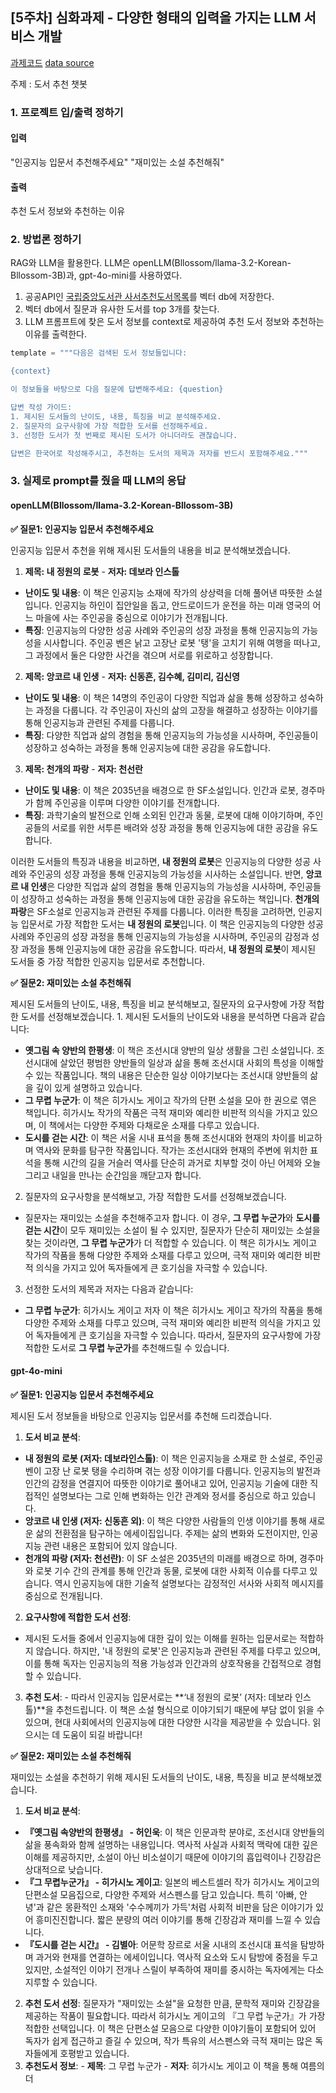 ## [5주차] 심화과제 - 다양한 형태의 입력을 가지는 LLM 서비스 개발
[과제코드](https://github.com/paran22/hanghae_plus_ai_assignment/blob/main/assignment/5-hard/5-hard.ipynb)
[data source](https://github.com/paran22/hanghae_plus_ai_assignment/blob/main/assignment/5-hard/library_books.json)

주제 : 도서 추천 챗봇

### 1. 프로젝트 입/출력 정하기

#### 입력

"인공지능 입문서 추천해주세요"
"재미있는 소설 추천해줘"

#### 출력

추천 도서 정보와 추천하는 이유

### 2. 방법론 정하기

RAG와 LLM을 활용한다.
LLM은 openLLM(Bllossom/llama-3.2-Korean-Bllossom-3B)과, gpt-4o-mini를 사용하였다.

1. 공공API인 [국립중앙도서관 사서추천도서목록](https://www.nl.go.kr/NL/contents/N31101030900.do)를 벡터 db에 저장한다.
2. 벡터 db에서 질문과 유사한 도서를 top 3개를 찾는다.
3. LLM 프롬프트에 찾은 도서 정보를 context로 제공하여 추천 도서 정보와 추천하는 이유를 출력한다.

```python
template = """다음은 검색된 도서 정보들입니다:

{context}

이 정보들을 바탕으로 다음 질문에 답변해주세요: {question}

답변 작성 가이드:
1. 제시된 도서들의 난이도, 내용, 특징을 비교 분석해주세요.
2. 질문자의 요구사항에 가장 적합한 도서를 선정해주세요.
3. 선정한 도서가 첫 번째로 제시된 도서가 아니더라도 괜찮습니다.

답변은 한국어로 작성해주시고, 추천하는 도서의 제목과 저자를 반드시 포함해주세요."""
```

### 3. 실제로 prompt를 줬을 때 LLM의 응답

#### openLLM(Bllossom/llama-3.2-Korean-Bllossom-3B)

**✅ 질문1: 인공지능 입문서 추천해주세요**

인공지능 입문서 추천을 위해 제시된 도서들의 내용을 비교 분석해보겠습니다.

1. **제목: 내 정원의 로봇** - **저자: 데보라 인스톨**

- **난이도 및 내용**: 이 책은 인공지능 소재에 작가의 상상력을 더해 풀어낸 따뜻한 소설입니다. 인공지능 하인이 집안일을 돕고, 안드로이드가 운전을 하는 미래 영국의 어느 마을에 사는 주인공을 중심으로 이야기가 전개됩니다.
- **특징**: 인공지능의 다양한 성공 사례와 주인공의 성장 과정을 통해 인공지능의 가능성을 시사합니다. 주인공 벤은 낡고 고장난 로봇 '탱'을 고치기 위해 여행을 떠나고, 그 과정에서 둘은 다양한 사건을 겪으며 서로를 위로하고 성장합니다.

2. **제목: 앙코르 내 인생** - **저자: 신동흔, 김수혜, 김미리, 김신영**

- **난이도 및 내용**: 이 책은 14명의 주인공이 다양한 직업과 삶을 통해 성장하고 성숙하는 과정을 다룹니다. 각 주인공이 자신의 삶의 고장을 해결하고 성장하는 이야기를 통해 인공지능과 관련된 주제를 다룹니다.
- **특징**: 다양한 직업과 삶의 경험을 통해 인공지능의 가능성을 시사하며, 주인공들이 성장하고 성숙하는 과정을 통해 인공지능에 대한 공감을 유도합니다.

3. **제목: 천개의 파랑** - **저자: 천선란**

- **난이도 및 내용**: 이 책은 2035년을 배경으로 한 SF소설입니다. 인간과 로봇, 경주마가 함께 주인공을 이루며 다양한 이야기를 전개합니다.
- **특징**: 과학기술의 발전으로 인해 소외된 인간과 동물, 로봇에 대해 이야기하며, 주인공들의 서로를 위한 서투른 배려와 성장 과정을 통해 인공지능에 대한 공감을 유도합니다.

이러한 도서들의 특징과 내용을 비교하면, **내 정원의 로봇**은 인공지능의 다양한 성공 사례와 주인공의 성장 과정을 통해 인공지능의 가능성을 시사하는 소설입니다. 반면, **앙코르 내 인생**은 다양한 직업과 삶의 경험을 통해 인공지능의 가능성을 시사하며, 주인공들이 성장하고 성숙하는 과정을 통해 인공지능에 대한 공감을 유도하는 책입니다. **천개의 파랑**은 SF소설로 인공지능과 관련된 주제를 다룹니다. 이러한 특징을 고려하면, 인공지능 입문서로 가장 적합한 도서는 **내 정원의 로봇**입니다. 이 책은 인공지능의 다양한 성공 사례와 주인공의 성장 과정을 통해 인공지능의 가능성을 시사하며, 주인공의 감정과 성장 과정을 통해 인공지능에 대한 공감을 유도합니다. 따라서, **내 정원의 로봇**이 제시된 도서들 중 가장 적합한 인공지능 입문서로 추천합니다.

**✅ 질문2: 재미있는 소설 추천해줘**

제시된 도서들의 난이도, 내용, 특징을 비교 분석해보고, 질문자의 요구사항에 가장 적합한 도서를 선정해보겠습니다. 1. 제시된 도서들의 난이도와 내용을 분석하면 다음과 같습니다:

- **옛그림 속 양반의 한평생**: 이 책은 조선시대 양반의 일상 생활을 그린 소설입니다.
  조선시대에 살았던 평범한 양반들의 일상과 삶을 통해 조선시대 사회의 특성을 이해할 수 있는 작품입니다. 책의 내용은 단순한 일상 이야기보다는 조선시대 양반들의 삶을 깊이 있게 설명하고 있습니다.
- **그 무렵 누군가**: 이 책은 히가시노 게이고 작가의 단편 소설을 모아 한 권으로 엮은 책입니다. 히가시노 작가의 작품은 극적 재미와 예리한 비판적 의식을 가지고 있으며, 이 책에서는 다양한 주제와 다채로운 소재를 다루고
  있습니다.
- **도시를 걷는 시간**: 이 책은 서울 시내 표석을 통해 조선시대와 현재의 차이를 비교하며 역사와 문화를 탐구한 작품입니다. 작가는 조선시대와 현재의 주변에 위치한 표석을 통해 시간의 길을 거슬러 역사를 단순히 과거로 치부할 것이 아닌 어제와 오늘 그리고 내일을 만나는 순간임을 깨닫고자 합니다.

2. 질문자의 요구사항을 분석해보고, 가장 적합한 도서를 선정해보겠습니다.

- 질문자는 재미있는 소설을 추천해주고자 합니다. 이 경우, **그 무렵 누군가**와 **도시를 걷는 시간**이 모두 재미있는 소설이 될 수 있지만, 질문자가 단순히 재미있는 소설을 찾는 것이라면, **그 무렵 누군가**가 더 적합할 수 있습니다. 이 책은 히가시노 게이고 작가의 작품을 통해 다양한 주제와 소재를 다루고 있으며, 극적 재미와 예리한 비판적 의식을 가지고 있어 독자들에게 큰 호기심을 자극할 수 있습니다.

3. 선정한 도서의 제목과 저자는 다음과 같습니다:

- **그 무렵 누군가**: 히가시노 게이고 저자 이 책은 히가시노 게이고 작가의 작품을 통해 다양한 주제와 소재를
  다루고 있으며, 극적 재미와 예리한 비판적 의식을 가지고 있어 독자들에게 큰 호기심을 자극할 수 있습니다. 따라서, 질문자의 요구사항에 가장
  적합한 도서로 **그 무렵 누군가**를 추천해드릴 수 있습니다.

#### gpt-4o-mini

**✅ 질문1: 인공지능 입문서 추천해주세요**

제시된 도서 정보들을 바탕으로 인공지능 입문서를 추천해 드리겠습니다.

1. **도서 비교 분석**:

- **내 정원의 로봇 (저자: 데보라인스톨)**: 이 책은 인공지능을 소재로 한 소설로, 주인공 벤이 고장 난 로봇 탱을 수리하며 겪는 성장 이야기를 다룹니다. 인공지능의 발전과 인간의 감정을 연결지어 따뜻한 이야기로 풀어내고 있어, 인공지능 기술에 대한 직접적인 설명보다는 그로 인해 변화하는 인간 관계와 정서를 중심으로 하고 있습니다.
- **앙코르 내 인생 (저자: 신동흔 외)**: 이 책은 다양한 사람들의 인생 이야기를 통해 새로운 삶의 전환점을
  탐구하는 에세이집입니다. 주제는 삶의 변화와 도전이지만, 인공지능 관련 내용은 포함되어 있지 않습니다.
- **천개의 파랑 (저자: 천선란)**: 이 SF 소설은 2035년의 미래를 배경으로 하며, 경주마와 로봇 기수 간의 관계를 통해 인간과 동물, 로봇에 대한 사회적 이슈를 다루고 있습니다. 역시 인공지능에 대한 기술적 설명보다는 감정적인 서사와 사회적 메시지를 중심으로 전개됩니다.

2. **요구사항에 적합한 도서 선정**:

- 제시된 도서들 중에서 인공지능에 대한 깊이 있는 이해를 원하는 입문서로는 적합하지 않습니다. 하지만, '내 정원의 로봇'은 인공지능과 관련된 주제를 다루고 있으며, 이를 통해 독자는 인공지능의 적용 가능성과 인간과의 상호작용을 간접적으로 경험할 수 있습니다.

3. **추천 도서**: - 따라서 인공지능 입문서로는 **‘내 정원의 로봇’ (저자: 데보라 인스톨)**을 추천드립니다. 이 책은 소설 형식으로 이야기되기 때문에 부담 없이 읽을 수 있으며, 현대 사회에서의 인공지능에 대한 다양한 시각을 제공받을 수 있습니다. 읽으시는 데 도움이 되길 바랍니다!

**✅ 질문2: 재미있는 소설 추천해줘**

재미있는 소설을 추천하기 위해 제시된 도서들의 난이도, 내용, 특징을 비교 분석해보겠습니다.

1. **도서 비교 분석**:

- **『옛그림 속양반의 한평생』 - 허인욱**: 이 책은 인문과학 분야로, 조선시대 양반들의 삶을 풍속화와 함께 설명하는 내용입니다. 역사적 사실과 사회적 맥락에 대한 깊은 이해를 제공하지만, 소설이 아닌 비소설이기 때문에 이야기의 흡입력이나 긴장감은 상대적으로 낮습니다.
- **『그 무렵누군가』 - 히가시노 게이고**: 일본의 베스트셀러 작가 히가시노 게이고의 단편소설 모음집으로, 다양한 주제와 서스펜스를 담고 있습니다. 특히 '아빠, 안녕'과 같은 몽환적인 소재와 '수수께끼가 가득'처럼 사회적 비판을 담은 이야기가 있어 흥미진진합니다. 짧은 분량의 여러 이야기를 통해 긴장감과 재미를 느낄 수 있습니다.
- **『도시를 걷는 시간』 - 김별아**: 어문학 장르로 서울 시내의 조선시대 표석을 탐방하며 과거와 현재를 연결하는 에세이입니다. 역사적 요소와 도시 탐방에 중점을 두고 있지만, 소설적인 이야기 전개나 스릴이 부족하여 재미를 중시하는 독자에게는 다소 지루할 수 있습니다.

2. **추천 도서 선정**: 질문자가 "재미있는 소설"을 요청한 만큼, 문학적 재미와 긴장감을 제공하는 작품이 필요합니다. 따라서 히가시노 게이고의 『그 무렵 누군가』가 가장 적합한 선택입니다. 이 책은 단편소설 모음으로 다양한 이야기들이 포함되어 있어 독자가 쉽게 접근하고 즐길 수 있으며, 작가 특유의 서스펜스와 극적 재미는 많은 독자들에게 호평받고 있습니다.
3. **추천도서 정보**: - **제목**: 그 무렵 누군가 - **저자**: 히가시노 게이고 이 책을 통해 여름의 더
